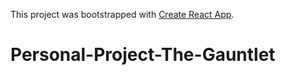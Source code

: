 This project was bootstrapped with [Create React App](https://github.com/facebook/create-react-app).

# Personal-Project-The-Gauntlet
